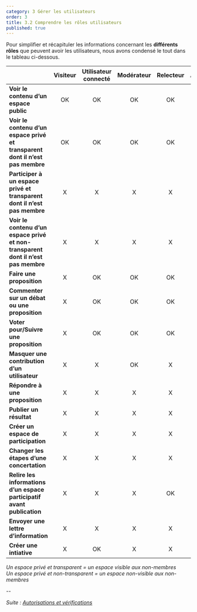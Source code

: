 ```yaml
---
category: 3 Gérer les utilisateurs
order: 3
title: 3.2 Comprendre les rôles utilisateurs
published: true
---
```

Pour simplifier et récapituler les informations concernant les **différents rôles** que peuvent avoir les utilisateurs, nous avons condensé le tout dans le tableau ci-dessous.

||Visiteur|Utilisateur connecté|Modérateur|Relecteur|Administrateur|
|------------------------------|:-----------:|:-----------:|:-----------:|:-----------:|:-----------:|
|**Voir le contenu d’un espace public**|OK|OK|OK|OK|OK|
|**Voir le contenu d’un espace privé et transparent dont il n’est pas membre**|OK|OK|OK|OK|OK|
|**Participer à un espace privé et transparent dont il n’est pas membre**|X|X|X|X|X|
|**Voir le contenu d’un espace privé et non-transparent dont il n’est pas membre**|X|X|X|X|X|
|**Faire une proposition**|X|OK|OK|OK|OK|
|**Commenter sur un débat ou une proposition**|X|OK|OK|OK|OK|
|**Voter pour/Suivre une proposition**|X|OK|OK|OK|OK|
|**Masquer une contribution d’un utilisateur**|X|X|OK|X|OK|
|**Répondre à une proposition**|X|X|X|X|OK|
|**Publier un résultat**|X|X|X|X|OK|
|**Créer un espace de participation**|X|X|X|X|OK|
|**Changer les étapes d’une concertation**|X|X|X|X|OK|
|**Relire les informations d’un espace participatif avant publication**|X|X|X|OK|OK|
|**Envoyer une lettre d’information**|X|X|X|X|OK|
|**Créer une intiative**|X|OK|X|X|X|

*Un espace privé et transparent = un espace visible aux non-membres*    
*Un espace privé et non-transparent = un espace non-visible aux non-membres*

--

*Suite : [Autorisations et vérifications]({{site.baseurl}}/3-utilisateurs/3-autorisations-et-vérifications/)*